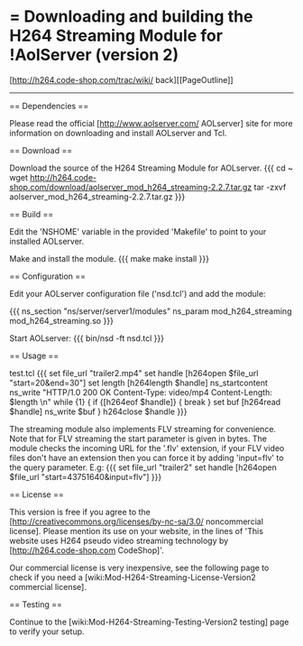 = Downloading and building the H264 Streaming Module for !AolServer (version 2)
=

[http://h264.code-shop.com/trac/wiki/ back][[PageOutline]]

----

== Dependencies ==

Please read the official [http://www.aolserver.com/ AOLserver] site for more
information on downloading and install AOLserver and Tcl.

== Download ==

Download the source of the H264 Streaming Module for AOLserver.  {{{ cd ~ wget
http://h264.code-shop.com/download/aolserver_mod_h264_streaming-2.2.7.tar.gz tar
-zxvf aolserver_mod_h264_streaming-2.2.7.tar.gz }}}

== Build ==

Edit the 'NSHOME' variable in the provided 'Makefile' to point to your installed
AOLserver.

Make and install the module.  {{{ make make install }}}

== Configuration ==

Edit your AOLserver configuration file ('nsd.tcl') and add the module:

{{{ ns_section "ns/server/server1/modules" ns_param mod_h264_streaming
mod_h264_streaming.so }}}

Start AOLserver: {{{ bin/nsd -ft nsd.tcl }}}

== Usage ==

test.tcl {{{ set file_url "trailer2.mp4" set handle [h264open $file_url
"start=20&end=30"] set length [h264length $handle] ns_startcontent ns_write
"HTTP/1.0 200 OK Content-Type: video/mp4 Content-Length: $length \n" while {1} {
if {[h264eof $handle]} { break } set buf [h264read $handle] ns_write $buf }
h264close $handle }}}

The streaming module also implements FLV streaming for convenience. Note that
for FLV streaming the start parameter is given in bytes. The module checks the
incoming URL for the '.flv' extension, if your FLV video files don't have an
extension then you can force it by adding 'input=flv' to the query parameter.
E.g: {{{ set file_url "trailer2" set handle [h264open $file_url
"start=43751640&input=flv"] }}}

== License ==

This version is free if you agree to the
[http://creativecommons.org/licenses/by-nc-sa/3.0/ noncommercial license].
Please mention its use on your website, in the lines of 'This website uses H264
pseudo video streaming technology by [http://h264.code-shop.com CodeShop]'.

Our commercial license is very inexpensive, see the following page to check if
you need a [wiki:Mod-H264-Streaming-License-Version2 commercial license].

== Testing ==

Continue to the [wiki:Mod-H264-Streaming-Testing-Version2 testing] page to
verify your setup.






